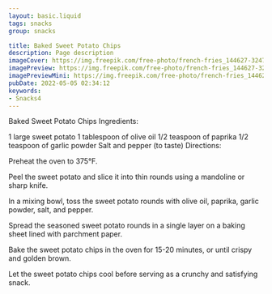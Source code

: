 ```yaml
---
layout: basic.liquid
tags: snacks
group: snacks

title: Baked Sweet Potato Chips
description: Page description
imageCover: https://img.freepik.com/free-photo/french-fries_144627-32476.jpg?w=740&t=st=1677101470~exp=1677102070~hmac=a40700afe7bf96fb3b20a633556f4b3c008ba4bab04866d1223bd5e061dc89f8
imagePreview: https://img.freepik.com/free-photo/french-fries_144627-32476.jpg?w=740&t=st=1677101470~exp=1677102070~hmac=a40700afe7bf96fb3b20a633556f4b3c008ba4bab04866d1223bd5e061dc89f8
imagePreviewMini: https://img.freepik.com/free-photo/french-fries_144627-32476.jpg?w=740&t=st=1677101470~exp=1677102070~hmac=a40700afe7bf96fb3b20a633556f4b3c008ba4bab04866d1223bd5e061dc89f8
pubDate: 2022-05-05 02:34:12
keywords:
- Snacks4
---
```


Baked Sweet Potato Chips
Ingredients:

1 large sweet potato
1 tablespoon of olive oil
1/2 teaspoon of paprika
1/2 teaspoon of garlic powder
Salt and pepper (to taste)
Directions:

Preheat the oven to 375°F.

Peel the sweet potato and slice it into thin rounds using a mandoline or sharp knife.

In a mixing bowl, toss the sweet potato rounds with olive oil, paprika, garlic powder, salt, and pepper.

Spread the seasoned sweet potato rounds in a single layer on a baking sheet lined with parchment paper.

Bake the sweet potato chips in the oven for 15-20 minutes, or until crispy and golden brown.

Let the sweet potato chips cool before serving as a crunchy and satisfying snack.

